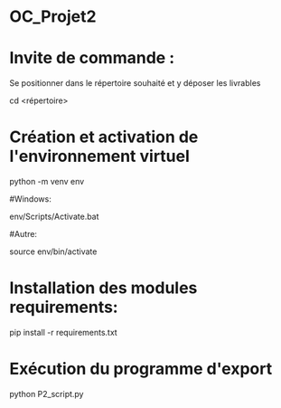 # OC_Projet2

# Invite de commande : 
Se positionner dans le répertoire souhaité et y déposer les livrables

cd <répertoire>

# Création et activation de l'environnement virtuel
python -m venv env

#Windows:

env/Scripts/Activate.bat

#Autre:

source env/bin/activate
# Installation des modules requirements:
pip install -r requirements.txt
# Exécution du programme d'export
python P2_script.py


